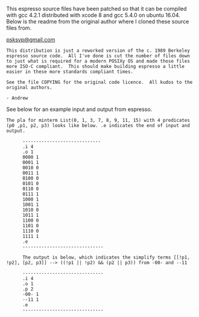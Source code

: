 This espresso source files have been patched so that it can be compiled with gcc 4.2.1 distributed with xcode 8 and gcc 5.4.0 on ubuntu 16.04. Below is the readme from the original author where I cloned these source files from. 

psksvp@gmail.com

~~~
This distribution is just a reworked version of the c. 1989 Berkeley
espresso source code.  All I've done is cut the number of files down
to just what is required for a modern POSIXy OS and made those files
more ISO-C compliant.  This should make building espresso a little
easier in these more standards compliant times.

See the file COPYING for the original code licence.  All kudos to the
original authors.

- Andrew
~~~

See below for an example input and output from espresso.

~~~
The pla for minterm List(0, 1, 3, 7, 8, 9, 11, 15) with 4 predicates (p0 ,p1, p2, p3) looks like below. .e indicates the end of input and output.

      -----------------------------
      .i 4
      .o 1
      0000 1
      0001 1
      0010 0
      0011 1
      0100 0
      0101 0
      0110 0
      0111 1
      1000 1
      1001 1
      1010 0
      1011 1
      1100 0
      1101 0
      1110 0
      1111 1
      .e
      ------------------------------

      The output is below, which indicates the simplify terms [[!p1, !p2], [p2, p3]] --> ((!p1 || !p2) && (p2 || p3)) from -00- and --11

      ------------------------------
      .i 4
      .o 1
      .p 2
      -00- 1
      --11 1
      .e
      ------------------------------
~~~
